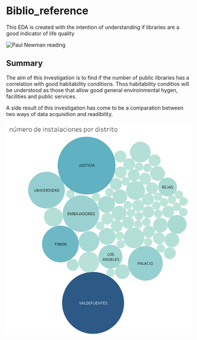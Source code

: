# Biblio_reference
This EDA is created with the intention of understanding if libraries are a good indicator of life quality

![Paul Newman reading](../images/paul_newman_reading.jpeg)


## Summary 

The aim of this investigation is to find if the number of public libraries has a correlation with good habitability conditions. Thos habitability conditios will be understood as those that allow good general enviroinmental hygen, facilities and public services.

A side result of this investigation has come to be a comparation between two ways of data acquisition and readibility.


![Distritos](/distrito_inst.png)
